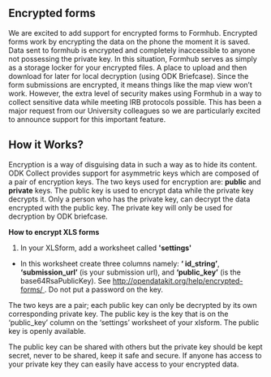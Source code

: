 ## Encrypted forms

We are excited to add support for encrypted forms to Formhub. Encrypted forms work by encrypting the data on the phone the moment it is saved. Data sent to formhub is encrypted and completely inaccessible to anyone not possessing the private key.  In this situation, Formhub serves as simply as a storage locker for your encrypted files. A place to upload and then download for later for local decryption (using ODK Briefcase).   Since the form submissions are encrypted, it means things like the map view won’t work.  However, the extra level of security makes using Formhub in a way to collect sensitive data while meeting IRB protocols possible. This has been a major request from our University colleagues so we are particularly excited to announce support for this important feature.

## How it Works?

Encryption is a way of disguising data in such a way as to hide its content. ODK Collect provides support for asymmetric keys which are composed of a pair of encryption keys. The two keys used for encryption are: **public** and **private** keys.
The public key is used to encrypt data while the private key decrypts it. Only a person who has the private key, can decrypt the data encrypted with the public key. The private key will only be used for decryption by ODK briefcase.

**How to encrypt XLS forms**

1. In your XLSform, add a worksheet called __'settings'__
*  In this worksheet create three columns namely: __‘ id_string’__, 
   __‘submission_url’__ (is your submission url),  and __‘public_key’__ (is the 
   base64RsaPublicKey). See  [http://opendatakit.org/help/encrypted-forms/ ](http://opendatakit.org/help/encrypted-forms/ ). Do not put a password on the key.

The two keys are a pair; each public key can only be decrypted by its own corresponding private key. The public key is the key that is on the ‘public_key’ column on the ‘settings’ worksheet of your xlsform.  The public key is openly available.

The public key can be shared with others but the private key should be kept secret, never to be shared, keep it safe and secure. If anyone has access to your private key they can easily have access to your encrypted data.










